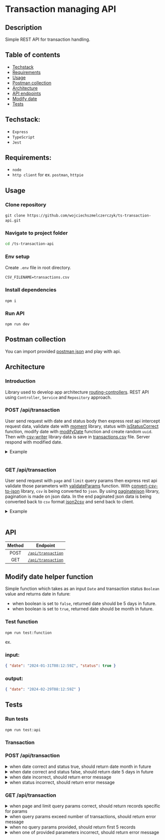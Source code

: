 # Transaction managing API

## Description

Simple REST API for transaction handling.

## Table of contents

- [Techstack](#techstack)
- [Requirements](#requirements)
- [Usage](#usage)
- [Postman collection](#postman-collection)
- [Architecture](#architecture)
- [API endpoints](#api)
- [Modify date](#modify-date-helper-function)
- [Tests](#tests)

## Techstack:

- `Express`
- `TypeScript`
- `Jest`

## Requirements:

- `node`
- `http client` for ex. `postman`, `httpie`

## Usage

### Clone repository

```
git clone https://github.com/wojciechszmelczerczyk/ts-transaction-api.git
```

### Navigate to project folder

```sh
cd /ts-transaction-api
```

### Env setup

Create `.env` file in root directory.

```dockerfile
CSV_FILENAME=transactions.csv
```

### Install dependencies

```
npm i
```

### Run API

```
npm run dev
```

## Postman collection

You can import provided [postman json](./ts-transaction-api.postman_collection.json) and play with api.

## Architecture

### Introduction

Library used to develop app architecture [routing-controllers](https://github.com/typestack/routing-controllers). REST API using `Controller`, `Service` and `Repository` approach.

### POST /api/transaction

User send request with date and status body then express rest api intercept request data, validate date with [moment](https://github.com/moment/moment) library, status with [isStatusCorrect](./utils/isStatusCorrect.ts) function, modify date with [modifyDate](/util/modifyDate.ts) function and create random `uuid`. Then with [csv-writer](https://github.com/ryu1kn/csv-writer) library data is save in [transactions.csv](./transactions.csv) file. Server respond with modified date.

<details>

<summary>Example</summary>
<img src="./.github/img/arch-post.png">

</details>
<br/>

### GET /api/transaction

User send request with `page` and `limit` query params then express rest api validate those parameters with [validateParams](./utils/validateParams.ts) function. With [convert-csv-to-json](https://github.com/iuccio/CSVtoJSON) library, `csv` is being converted to `json`. By using [paginatejson](https://github.com/YeisonTapia/paginateJson) library, pagination is made on json data. In the end paginated json data is being converted back to `csv` format [json2csv](http://zemirco.github.io/json2csv) and send back to client.

<details>
<summary>Example</summary>

<img src="./.github/img/arch-get.png">
</details>

<br/>

## API

| Method |               Endpoint               |
| :----: | :----------------------------------: |
|  POST  | [`/api/transaction`](./docs/post.md) |
|  GET   | [`/api/transaction`](./docs/get.md)  |

## Modify date helper function

Simple function which takes as an input `Date` and transaction status `Boolean` value and returns date in future:

- when boolean is set to `false`, returned date should be 5 days in
  future.
- when boolean is set to `true`, returned date should be month in future.

### Test function

```
npm run test:function
```

ex.

### input:

```json
{ "date": "2024-01-31T08:12:59Z", "status": true }
```

### output:

```json
{ "date": "2024-02-29T08:12:59Z" }
```

## Tests

### Run tests

```
npm run test:api
```

### Transaction

### POST /api/transaction

<details>
<summary>when date correct and status true, should return date month in future</summary>

```javascript
test("when date correct and status true, should return date month in future", async () => {
  const res = await request(app)
    .post("/api/transaction")
    .send({ date: "2012-02-02", status: "true" });

  expect(new Date(res.body.modifiedDate)).toStrictEqual(new Date("2012-03-02"));
});
```

</details>

<details>
<summary>when date correct and status false, should return date 5 days in future</summary>

```javascript
test("when date correct and status false, should return date 5 days in future", async () => {
  const res = await request(app)
    .post("/api/transaction")
    .send({ date: "2012-02-02", status: "false" });

  expect(new Date(res.body.modifiedDate)).toStrictEqual(new Date("2012-02-07"));
});
```

</details>

<details>
<summary>
when date incorrect, should return error message
</summary>

```javascript
test("when date incorrect, should return error message", async () => {
  const res = await request(app)
    .post("/api/transaction")
    .send({ date: 2, status: "true" });

  expect(res.body).toStrictEqual({
    err: "Bad date format. String has to be date format",
  });
});
```

</details>
<details>
<summary>when status incorrect, should return error message</summary>

```javascript
test("when status incorrect, should return error message", async () => {
  const res = await request(app)
    .post("/api/transaction")
    .send({ date: "2012-02-02", status: "x" });

  expect(res.body).toStrictEqual({
    err: "Bad status type. Status has to be either 'true' or 'false'",
  });
});
```

</details>

### GET /api/transaction

<details>
<summary>when page and limit query params correct, should return records specific for params</summary>

```javascript
test("when page and limit query params correct, should return records specific for params", async () => {
  const res = await request(app)
    .get("/api/transaction")
    .query({ page: "1", limit: "2" });

  expect(res).toBeTruthy();
});
```

</details>

<details>
<summary>when query params exceed number of transactions, should return error message</summary>

```javascript
test("when query params exceed number of transactions, should return error message", async () => {
  const res = await request(app)
    .get("/api/transaction")
    .query({ page: "1000", limit: "2000" });

  expect(res.body.err).toBe("No data available for this parameters");
});
```

</details>

<details>
<summary>
when no query params provided, should return first 5 records
</summary>

```javascript
test("when no query params provided, should return first 5 records", async () => {
  const res = await request(app).get("/api/transaction");
  expect(res).toBeTruthy();
});
```

</details>
<details>
<summary>when one of provided parameters incorrect, should return error message</summary>

```javascript
test("when one of provided parameters incorrect, should return error message", async () => {
  const res = await request(app)
    .get("/api/transaction")
    .query({ page: "x", limit: "2" });

  expect(res.body.err).toBe(
    "Page and limit have to be positive numeric values"
  );
});
```

</details>
